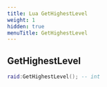 ```yaml
---
title: Lua GetHighestLevel
weight: 1
hidden: true
menuTitle: GetHighestLevel
---
```

## GetHighestLevel
```lua
raid:GetHighestLevel(); -- int
```